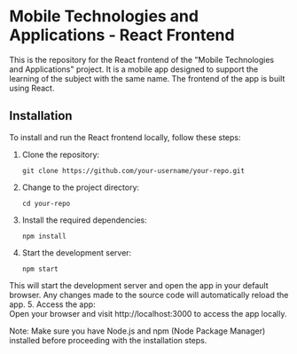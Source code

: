 # Mobile Technologies and Applications - React Frontend

This is the repository for the React frontend of the "Mobile Technologies and Applications" project. It is a mobile app designed to support the learning of the subject with the same name. The frontend of the app is built using React.

## Installation

To install and run the React frontend locally, follow these steps:

1. Clone the repository:

   ```shell
   git clone https://github.com/your-username/your-repo.git
2. Change to the project directory:
   ````shell
   cd your-repo
3. Install the required dependencies:
    ````shell
   npm install
4. Start the development server:
    ````
   npm start
This will start the development server and open the app in your default browser. Any changes made to the source code will automatically reload the app.
5. Access the app:
<br> Open your browser and visit http://localhost:3000 to access the app locally.<br>

Note: Make sure you have Node.js and npm (Node Package Manager) installed before proceeding with the installation steps.







